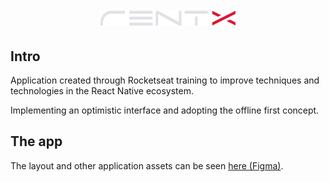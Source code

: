 <h1 align="center">
  <img src="./src/assets/logo.svg" />
</h1>

## Intro

Application created through Rocketseat training to improve techniques and technologies in the React Native ecosystem.

Implementing an optimistic interface and adopting the offline first concept.

## The app

The layout and other application assets can be seen [here (Figma)](https://www.figma.com/file/85QPf1n9NhdcyTYf8Nphh3/RentX-Ignite?node-id=0%3A1).


